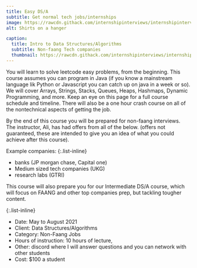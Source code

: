 ```yaml
---
title: Easy DS/A
subtitle: Get normal tech jobs/internships
image: https://rawcdn.githack.com/internshipinterviews/internshipinterviews.github.io/c53d3657584355d0dbbd3f7a27fb5a0d40e7e279/assets/img/portfolio/dsa_img.jpeg
alt: Shirts on a hanger

caption:
  title: Intro to Data Structures/Algorithms 
  subtitle: Non-faang Tech companies
  thumbnail: https://rawcdn.githack.com/internshipinterviews/internshipinterviews.github.io/c53d3657584355d0dbbd3f7a27fb5a0d40e7e279/assets/img/portfolio/dsa_img.jpeg
---
```

You will learn to solve leetcode easy problems, from the beginning. This course assumes you can program in Java (if you know a mainstream language lik Python or Javascript you can catch up on java in a week or so). We will cover Arrays, Strings, Stacks, Queues, Heaps, Hashmaps, Dynamic Programming, and more. Keep an eye on this page for a full course schedule and timeline. There will also be a one hour crash course on all of the nontechnical aspects of getting the job. 

By the end of this course you will be prepared for non-faang interviews. The instructor, Ali, has had offers from all of the below. (offers not guaranteed, these are intended to give you an idea of what you could achieve after this course). 

Example companies: 
{:.list-inline}
- banks (JP morgan chase, Capital one) 
- Medium sized tech companies (UKG)  
- research labs (GTRI) 

This course will also prepare you for our Intermediate DS/A course, which will focus on FAANG and other top companies prep, but tackling tougher content. 

{:.list-inline}
- Date: May to August 2021 
- Client: Data Structures/Algorithms 
- Category: Non-Faang Jobs
- Hours of instruction: 10 hours of lecture, 
- Other: discord where I will answer questions and you can network with other students
- Cost: $100 a student 

